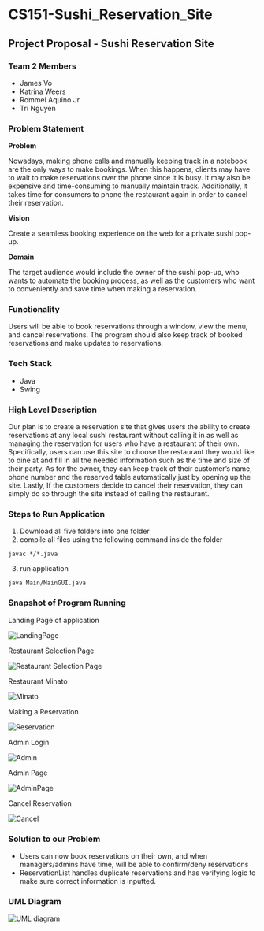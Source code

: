 # CS151-Sushi_Reservation_Site
## Project Proposal - Sushi Reservation Site
### Team 2 Members
* James Vo
* Katrina Weers
* Rommel Aquino Jr.
* Tri Nguyen

### Problem Statement
**Problem**

Nowadays, making phone calls and manually keeping track in a notebook are the only ways to make bookings. When this happens, clients may have to wait to make reservations over the phone since it is busy. It may also be expensive and time-consuming to manually maintain track. Additionally, it takes time for consumers to phone the restaurant again in order to cancel their reservation.

**Vision**

Create a seamless booking experience on the web for a private sushi pop-up. 

**Domain**

The target audience would include the owner of the sushi pop-up, who wants to automate the booking process, as well as the customers who want to conveniently and save time when making a reservation.

### Functionality
Users will be able to book reservations through a window, view the menu, and cancel reservations. The program should also keep track of booked reservations and make updates to reservations.

### Tech Stack
* Java
* Swing

### High Level Description
Our plan is to create a reservation site that gives users the ability to create reservations at any local sushi restaurant without calling it in as well as managing the reservation for users who have a restaurant of their own. Specifically, users can use this site to choose the restaurant they would like to dine at and fill in all the needed information such as the time and size of their party. As for the owner, they can keep track of their customer’s name, phone number and the reserved table automatically just by opening up the site. Lastly, If the customers decide to cancel their reservation, they can simply do so through the site instead of calling the restaurant.

### Steps to Run Application
1. Download all five folders into one folder
2. compile all files using the following command inside the folder 

```
javac */*.java
```
3. run application
```
java Main/MainGUI.java
```

### Snapshot of Program Running
Landing Page of application

![LandingPage](https://github.com/RommelAquinoJr/CS151-Sushi_Reservation_Site/blob/main/Images/1landingpage.png)

Restaurant Selection Page

![Restaurant Selection Page](https://github.com/RommelAquinoJr/CS151-Sushi_Reservation_Site/blob/main/Images/2restaurantgui.png)

Restaurant Minato

![Minato](https://github.com/RommelAquinoJr/CS151-Sushi_Reservation_Site/blob/main/Images/3minato.png)

Making a Reservation

![Reservation](https://github.com/RommelAquinoJr/CS151-Sushi_Reservation_Site/blob/main/Images/4reservation.png)

Admin Login

![Admin](https://github.com/RommelAquinoJr/CS151-Sushi_Reservation_Site/blob/main/Images/5admin.png)

Admin Page

![AdminPage](https://github.com/RommelAquinoJr/CS151-Sushi_Reservation_Site/blob/main/Images/6adminlogin.png)

Cancel Reservation

![Cancel](https://github.com/RommelAquinoJr/CS151-Sushi_Reservation_Site/blob/main/Images/7cancel.png)

### Solution to our Problem
- Users can now book reservations on their own, and when managers/admins have time, will be able to confirm/deny reservations
- ReservationList handles duplicate reservations and has verifying logic to make sure correct information is inputted.

### UML Diagram
![UML diagram](https://github.com/RommelAquinoJr/CS151-Sushi_Reservation_Site/blob/main/Images/UML%20Class%20Diagram%20CS%20151.drawio.png)

